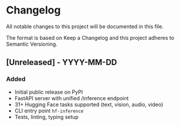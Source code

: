 # Changelog

All notable changes to this project will be documented in this file.

The format is based on Keep a Changelog and this project adheres to Semantic Versioning.

## [Unreleased] - YYYY-MM-DD

### Added

- Initial public release on PyPI
- FastAPI server with unified /inference endpoint
- 31+ Hugging Face tasks supported (text, vision, audio, video)
- CLI entry point `hf-inference`
- Tests, linting, typing setup
